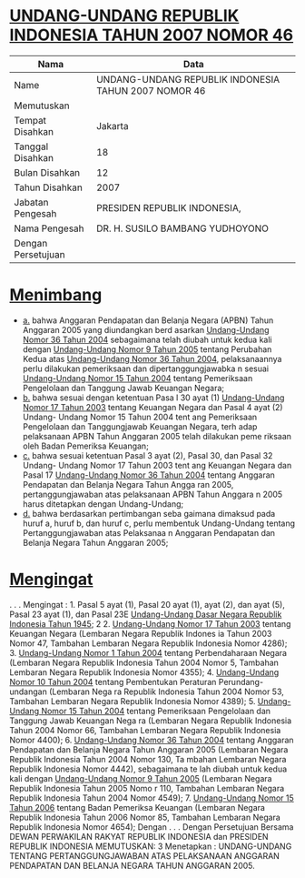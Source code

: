 # [UNDANG-UNDANG REPUBLIK INDONESIA TAHUN 2007 NOMOR 46](http://example.org/legal/document/uu/2007/46)

| Nama | Data |
| ------ | ----- |
|Name|UNDANG-UNDANG REPUBLIK INDONESIA TAHUN 2007 NOMOR 46|
|Memutuskan||
|Tempat Disahkan|Jakarta|
|Tanggal Disahkan|18|
|Bulan Disahkan|12|
|Tahun Disahkan|2007|
|Jabatan Pengesah|PRESIDEN REPUBLIK INDONESIA,|
|Nama Pengesah|DR. H. SUSILO BAMBANG YUDHOYONO|
|Dengan Persetujuan||
# [Menimbang](http://example.org/legal/document/uu/2007/46/menimbang)

* [a.](http://example.org/legal/document/uu/2007/46/menimbang/point/a) bahwa Anggaran Pendapatan dan Belanja Negara (APBN) Tahun Anggaran 2005 yang diundangkan berd asarkan [Undang-Undang Nomor 36 Tahun 2004](http://example.org/legal/document/uu/2004/36) sebagaimana telah diubah untuk kedua kali dengan [Undang-Undang Nomor 9 Tahun 2005](http://example.org/legal/document/uu/2005/9) tentang Perubahan Kedua atas [Undang-Undang Nomor 36 Tahun 2004](http://example.org/legal/document/uu/2004/36), pelaksanaannya perlu dilakukan pemeriksaan dan dipertanggungjawabka n sesuai [Undang-Undang Nomor 15 Tahun 2004](http://example.org/legal/document/uu/2004/15) tentang Pemeriksaan Pengelolaan dan Tanggung Jawab Keuangan Negara;
* [b.](http://example.org/legal/document/uu/2007/46/menimbang/point/b) bahwa sesuai dengan ketentuan Pasa l 30 ayat (1) [Undang-Undang Nomor 17 Tahun 2003](http://example.org/legal/document/uu/2003/17) tentang Keuangan Negara dan Pasal 4 ayat (2) Undang- Undang Nomor 15 Tahun 2004 tent ang Pemeriksaan Pengelolaan dan Tanggungjawab Keuangan Negara, terh adap pelaksanaan APBN Tahun Anggaran 2005 telah dilakukan peme riksaan oleh Badan Pemeriksa Keuangan;
* [c.](http://example.org/legal/document/uu/2007/46/menimbang/point/c) bahwa sesuai ketentuan Pasal 3 ayat (2), Pasal 30, dan Pasal 32 Undang- Undang Nomor 17 Tahun 2003 tent ang Keuangan Negara dan Pasal 17 [Undang-Undang Nomor 36 Tahun 2004](http://example.org/legal/document/uu/2004/36) tentang Anggaran Pendapatan dan Belanja Negara Tahun Angga ran 2005, pertanggungjawaban atas pelaksanaan APBN Tahun Anggara n 2005 harus ditetapkan dengan Undang-Undang;
* [d.](http://example.org/legal/document/uu/2007/46/menimbang/point/d) bahwa berdasarkan pertimbangan seba gaimana dimaksud pada huruf a, huruf b, dan huruf c, perlu membentuk Undang-Undang tentang Pertanggungjawaban atas Pelaksanaa n Anggaran Pendapatan dan Belanja Negara Tahun Anggaran 2005;
# [Mengingat](http://example.org/legal/document/uu/2007/46/mengingat)
. . . Mengingat : 1. Pasal 5 ayat (1), Pasal 20 ayat (1), ayat (2), dan ayat (5), Pasal 23 ayat (1), dan Pasal 23E [Undang-Undang Dasar Negara Republik Indonesia Tahun 1945](http://example.org/legal/document/uu); 2 2. [Undang-Undang Nomor 17 Tahun 2003](http://example.org/legal/document/uu/2003/17) tentang Keuangan Negara (Lembaran Negara Republik Indones ia Tahun 2003 Nomor 47, Tambahan Lembaran Negara Republik Indonesia Nomor 4286); 3. [Undang-Undang Nomor 1 Tahun 2004](http://example.org/legal/document/uu/2004/1) tentang Perbendaharaan Negara (Lembaran Negara Republik Indonesia Tahun 2004 Nomor 5, Tambahan Lembaran Negara Republik Indonesia Nomor 4355); 4. [Undang-Undang Nomor 10 Tahun 2004](http://example.org/legal/document/uu/2004/10) tentang Pembentukan Peraturan Perundang-undangan (Lembaran Nega ra Republik Indonesia Tahun 2004 Nomor 53, Tambahan Lembaran Negara Republik Indonesia Nomor 4389); 5. [Undang-Undang Nomor 15 Tahun 2004](http://example.org/legal/document/uu/2004/15) tentang Pemeriksaan Pengelolaan dan Tanggung Jawab Keuangan Nega ra (Lembaran Negara Republik Indonesia Tahun 2004 Nomor 66, Tambahan Lembaran Negara Republik Indonesia Nomor 4400); 6. [Undang-Undang Nomor 36 Tahun 2004](http://example.org/legal/document/uu/2004/36) tentang Anggaran Pendapatan dan Belanja Negara Tahun Anggaran 2005 (Lembaran Negara Republik Indonesia Tahun 2004 Nomor 130, Ta mbahan Lembaran Negara Republik Indonesia Nomor 4442), sebagaimana te lah diubah untuk kedua kali dengan [Undang-Undang Nomor 9 Tahun 2005](http://example.org/legal/document/uu/2005/9) (Lembaran Negara Republik Indonesia Tahun 2005 Nomo r 110, Tambahan Lembaran Negara Republik Indonesia Tahun 2004 Nomor 4549); 7. [Undang-Undang Nomor 15 Tahun 2006](http://example.org/legal/document/uu/2006/15) tentang Badan Pemeriksa Keuangan (Lembaran Negara Republik Indonesia Tahun 2006 Nomor 85, Tambahan Lembaran Negara Republik Indonesia Nomor 4654); Dengan . . . Dengan Persetujuan Bersama DEWAN PERWAKILAN RAKYAT REPUBLIK INDONESIA dan PRESIDEN REPUBLIK INDONESIA MEMUTUSKAN: 3 Menetapkan : UNDANG-UNDANG TENTANG PERTANGGUNGJAWABAN ATAS PELAKSANAAN ANGGARAN PENDAPATAN DAN BELANJA NEGARA TAHUN ANGGARAN 2005.